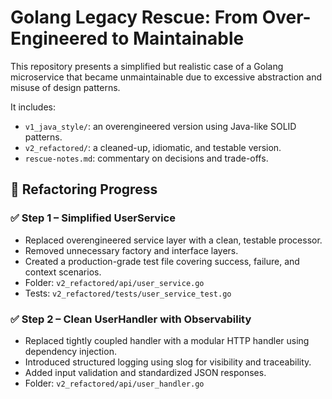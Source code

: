 # Golang Legacy Rescue: From Over-Engineered to Maintainable

This repository presents a simplified but realistic case of a Golang microservice that became unmaintainable due to excessive abstraction and misuse of design patterns.

It includes:
- `v1_java_style/`: an overengineered version using Java-like SOLID patterns.
- `v2_refactored/`: a cleaned-up, idiomatic, and testable version.
- `rescue-notes.md`: commentary on decisions and trade-offs.

## 🔧 Refactoring Progress

### ✅ Step 1 – Simplified UserService

- Replaced overengineered service layer with a clean, testable processor.
- Removed unnecessary factory and interface layers.
- Created a production-grade test file covering success, failure, and context scenarios.
- Folder: `v2_refactored/api/user_service.go`
- Tests: `v2_refactored/tests/user_service_test.go`

### ✅ Step 2 – Clean UserHandler with Observability

- Replaced tightly coupled handler with a modular HTTP handler using dependency injection.
- Introduced structured logging using slog for visibility and traceability.
- Added input validation and standardized JSON responses.
- Folder: `v2_refactored/api/user_handler.go`